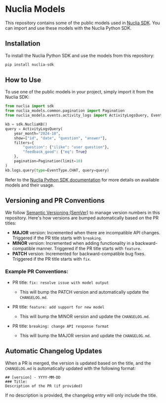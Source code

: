 # Nuclia Models

This repository contains some of the public models used in [Nuclia SDK](https://github.com/nuclia/nuclia.py). You can import and use these models with the Nuclia Python SDK.

## Installation

To install the Nuclia Python SDK and use the models from this repository:

```bash
pip install nuclia-sdk
```

## How to Use

To use one of the public models in your project, simply import it from the Nuclia SDK:

```python
from nuclia import sdk
from nuclia_models.common.pagination import Pagination
from nuclia_models.events.activity_logs import ActivityLogsQuery, EventType

kb = sdk.NucliaKB()
query = ActivityLogsQuery(
    year_month="2024-10",
    show=["id", "date", "question", "answer"],
    filters={
        "question": {"ilike": "user question"},
        "feedback_good": {"eq": True}
    },
    pagination=Pagination(limit=10)
)
kb.logs.query(type=EventType.CHAT, query=query)
```

Refer to the [Nuclia Python SDK documentation](https://docs.nuclia.dev/docs/develop/python-sdk/kb#logs) for more details on available models and their usage.

## Versioning and PR Conventions

We follow [Semantic Versioning (SemVer)](https://semver.org/) to manage version numbers in this repository. Here's how versions are bumped automatically based on the PR titles:

- **MAJOR** version: Incremented when there are incompatible API changes. Triggered if the PR title starts with `breaking`.
- **MINOR** version: Incremented when adding functionality in a backward-compatible manner. Triggered if the PR title starts with `feature`.
- **PATCH** version: Incremented for backward-compatible bug fixes. Triggered if the PR title starts with `fix`.

### Example PR Conventions:

- PR title: `fix: resolve issue with model output`
  - This will bump the PATCH version and automatically update the `CHANGELOG.md`.

- PR title: `feature: add support for new model`
  - This will bump the MINOR version and update the `CHANGELOG.md`.

- PR title: `breaking: change API response format`
  - This will bump the MAJOR version and update the `CHANGELOG.md`.

## Automatic Changelog Updates

When a PR is merged, the version is updated based on the title, and the `CHANGELOG.md` is automatically updated with the following format:

```
## [version] - YYYY-MM-DD
### Title:
Description of the PR (if provided)
```

If no description is provided, the changelog entry will only include the title.
